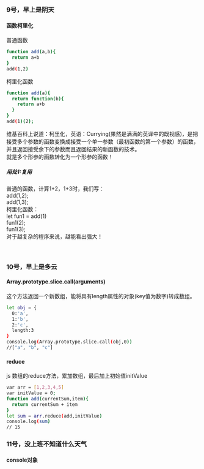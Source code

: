 <h3>9号，早上是阴天</h3>
<h4>函数柯里化</h4>
普通函数

```bash
function add(a,b){
  return a+b
}
add(1,2)
```
柯里化函数
```bash
function add(a){
  return function(b){
    return a+b
  }
}
add(1)(2);
```
维基百科上说道：柯里化，英语：Currying(果然是满满的英译中的既视感)，是把接受多个参数的函数变换成接受一个单一参数（最初函数的第一个参数）的函数，并且返回接受余下的参数而且返回结果的新函数的技术。<br>
就是多个形参的函数转化为一个形参的函数！
<h5>用处1:复用</h5>
普通的函数，计算1+2，1+3时，我们写：<br>
add(1,2);<br>
add(1,3);<br>
柯里化函数：<br>
let fun1 = add(1)<br>
fun1(2);<br>
fun1(3);<br>
对于越复杂的程序来说，越能看出强大！<br><br><br>

<h3>10号，早上是多云</h3>
<h4>Array.prototype.slice.call(arguments)</h4>
这个方法返回一个新数组，能将具有length属性的对象(key值为数字)转成数组。

```bash
let obj = {
  0:'a',
  1:'b',
  2:'c',
  length:3
}
console.log(Array.prototype.slice.call(obj,0))
//["a", "b", "c"]
```
<h4>reduce</h4>
js 数组的reduce方法，累加数组，最后加上初始值initValue

```bash
var arr = [1,2,3,4,5]
var initValue = 0;
function add(currentSum,item){
  return currentSum + item
}
let sum = arr.reduce(add,initValue)
console.log(sum)
// 15
```

<h3>11号，没上班不知道什么天气</h3>
<h4>console对象</h4>
